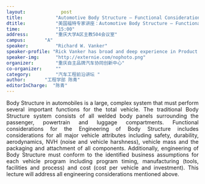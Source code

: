 ```yaml
---
layout: 			post
title:       	  "Automotive Body Structure – Functional Considerations"
dtitle:      	  "美国福特专家讲座：Automotive Body Structure – Functional Considerations"
time: 		  	  "15:00"
address:	  	  "重庆大学A区主教504会议室"
campus:	  	  "A"
speaker:	   	  "Richard W. Vanker"
speaker-profile: "Rick Vanker has broad and deep experience in Product Development and Research in the Global Automotive Industry.&nbsp; Rick retired from Ford Motor Company in January, 2007 after 33 years in a variety of product design engineering, vehicle program management, advanced engineering and research positions.&nbsp; His last assignment at Ford from 2002 to 2007 was as Director of Technology Deployment for Asia Pacific and Africa Division.&nbsp; In this position, Rick was responsible for regional reorganization, development and training of Product Development activities in the Asia Pacific and Africa organization. He was also responsible for several core regional functions including Global Processes and Standards, Commonality, Reliability/Quality, Materials Engineering, Research, Advanced Engineering and Government Technical Affairs. A key accomplishment during this time was the planning, approval and initial launch of the Ford Research and Engineering Center in Nanjing, China."
speaker-img:	  "http://externie.com/nophoto.png"
organizer:		  "重庆自主品牌汽车协同创新中心"
co-organizer:	  ""
category:		  "汽车工程前沿讲坛 "
author:		  "工程学部 陈青"
editorInCharge:  "陈青"
---
```

<p style="text-align: justify;">Body Structure in automobiles is a large, complex system that must perform several important functions for the total vehicle. The traditional Body Structure system consists of all welded body panels surrounding the passenger, powertrain and luggage compartments. Functional considerations for the Engineering of Body Structure includes considerations for all major vehicle attributes including safety, durability, aerodynamics, NVH (noise and vehicle harshness), vehicle mass and the packaging and attachment of all components.  Additionally, engineering of Body Structure must conform to the identified business assumptions for each vehicle program including program timing, manufacturing (tools, facilities and process) and cost (cost per vehicle and investment). This lecture will address all engineering considerations mentioned above.
